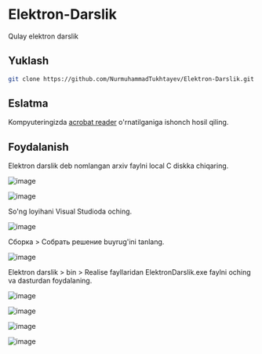 # Elektron-Darslik
Qulay elektron darslik

## Yuklash
``` bash
git clone https://github.com/NurmuhammadTukhtayev/Elektron-Darslik.git
```

## Eslatma
Kompyuteringizda [acrobat reader](https://get.adobe.com/ru/reader/?promoid=TTGWL47M) o'rnatilganiga ishonch hosil qiling.

## Foydalanish
Elektron darslik deb nomlangan arxiv faylni local C diskka chiqaring.

![image](https://user-images.githubusercontent.com/83575005/152679719-9a30821c-58ee-4ff7-8499-45a3375b5bf0.png)

![image](https://user-images.githubusercontent.com/83575005/152679799-4a14a846-fedc-47a8-8d44-9925850c8b88.png)

So'ng loyihani Visual Studioda oching.

![image](https://user-images.githubusercontent.com/83575005/152679842-6a38ae5f-385f-4db4-a083-634256b38832.png)

Сборка > Собрать решение buyrug'ini tanlang.

![image](https://user-images.githubusercontent.com/83575005/152679997-c76732e6-7a1c-4b28-8df8-5ee0f8e286ed.png)

Elektron darslik > bin > Realise fayllaridan ElektronDarslik.exe faylni oching va dasturdan foydalaning.

![image](https://user-images.githubusercontent.com/83575005/152679951-1ac914f8-483a-4dae-b48b-ebdfd7ff3706.png)

![image](https://user-images.githubusercontent.com/83575005/152680199-2441d689-4082-46b9-a979-b47d5a3b7079.png)

![image](https://user-images.githubusercontent.com/83575005/152680306-7ceeee24-88d9-481a-b2f0-08f2194cf0c8.png)

![image](https://user-images.githubusercontent.com/83575005/152680241-5de474ca-da7b-4ee9-8cbd-082304b344fc.png)
